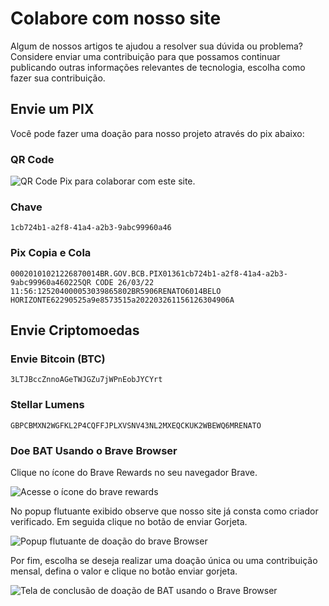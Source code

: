 # Colabore com nosso site

Algum de nossos artigos te ajudou a resolver sua dúvida ou problema? Considere enviar uma contribuição para que possamos continuar publicando outras informações relevantes de tecnologia, escolha como fazer sua contribuição.

## Envie um PIX

Você pode fazer uma doação para nosso projeto através do pix abaixo:

### QR Code

![QR Code Pix para colaborar com este site.](.gitbook/assets/qr\_pix\_ajuda.png)

### Chave

```
1cb724b1-a2f8-41a4-a2b3-9abc99960a46
```

### Pix Copia e Cola

```
00020101021226870014BR.GOV.BCB.PIX01361cb724b1-a2f8-41a4-a2b3-9abc99960a460225QR CODE 26/03/22 11:56:125204000053039865802BR5906RENATO6014BELO HORIZONTE62290525a9e8573515a202203261156126304906A
```

## Envie Criptomoedas

### Envie Bitcoin (BTC)

```
3LTJBccZnnoAGeTWJGZu7jWPnEobJYCYrt
```

### Stellar Lumens

```
GBPCBMXN2WGFKL2P4CQFFJPLXVSNV43NL2MXEQCKUK2WBEWQ6MRENATO
```

### Doe BAT Usando o Brave Browser

Clique no ícone do Brave Rewards no seu navegador Brave.

![Acesse o ícone do brave rewards](.gitbook/assets/Colabore\_com\_nosso\_site\_-\_Instruções\_Técnicas.png)

No popup flutuante exibido observe que nosso site já consta como criador verificado. Em seguida clique no botão de enviar Gorjeta.

![Popup flutuante de doação do brave Browser](.gitbook/assets/flutuante\_bat.PNG)

Por fim, escolha se deseja realizar uma doação única ou uma contribuição mensal, defina o valor e clique no botão enviar gorjeta.

![Tela de conclusão de doação de BAT usando o Brave Browser](.gitbook/assets/doar\_bat\_finalizacao.png)
